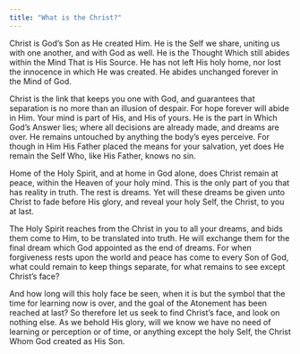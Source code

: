 ```yaml
---
title: "What is the Christ?"
---
```


Christ is God’s Son as He created Him. He is the Self we share, uniting
us with one another, and with God as well. He is the Thought Which still
abides within the Mind That is His Source. He has not left His holy
home, nor lost the innocence in which He was created. He abides
unchanged forever in the Mind of God.

Christ is the link that keeps you one with God, and guarantees that
separation is no more than an illusion of despair. For hope forever will
abide in Him. Your mind is part of His, and His of yours. He is the part
in Which God’s Answer lies; where all decisions are already made, and
dreams are over. He remains untouched by anything the body’s eyes
perceive. For though in Him His Father placed the means for your
salvation, yet does He remain the Self Who, like His Father, knows no
sin.

Home of the Holy Spirit, and at home in God alone, does Christ remain at
peace, within the Heaven of your holy mind. This is the only part of you
that has reality in truth. The rest is dreams. Yet will these dreams be
given unto Christ to fade before His glory, and reveal your holy Self,
the Christ, to you at last.

The Holy Spirit reaches from the Christ in you to all your dreams, and
bids them come to Him, to be translated into truth. He will exchange
them for the final dream which God appointed as the end of dreams. For
when forgiveness rests upon the world and peace has come to every Son of
God, what could remain to keep things separate, for what remains to see
except Christ’s face?

And how long will this holy face be seen, when it is but the symbol that
the time for learning now is over, and the goal of the Atonement has
been reached at last? So therefore let us seek to find Christ’s face,
and look on nothing else. As we behold His glory, will we know we have
no need of learning or perception or of time, or anything except the
holy Self, the Christ Whom God created as His Son.

